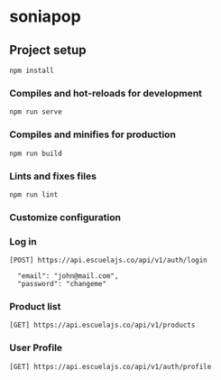 # soniapop

## Project setup
```
npm install
```

### Compiles and hot-reloads for development
```
npm run serve
```

### Compiles and minifies for production
```
npm run build
```

### Lints and fixes files
```
npm run lint
```

### Customize configuration

### Log in
```
[POST] https://api.escuelajs.co/api/v1/auth/login
```
```
  "email": "john@mail.com",
  "password": "changeme"
```
### Product list
```
[GET] https://api.escuelajs.co/api/v1/products
```
### User Profile
```
[GET] https://api.escuelajs.co/api/v1/auth/profile 
```

